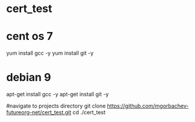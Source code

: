 # cert_test

# cent os 7
yum install gcc -y
yum install git -y

# debian 9

apt-get install gcc -y
apt-get install git -y

#navigate to projects directory
git clone https://github.com/mgorbachev-futureorg-net/cert_test.git
cd ./cert_test



